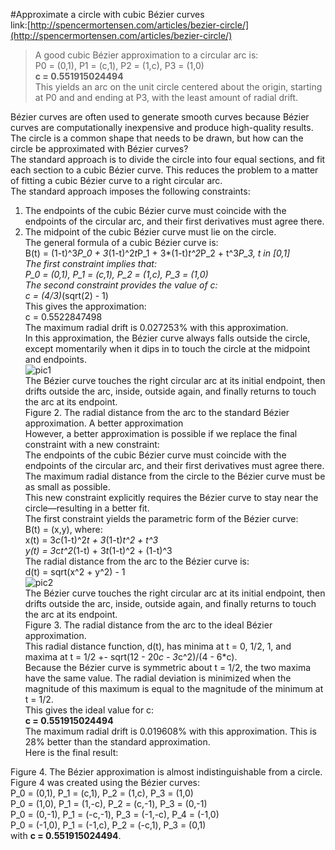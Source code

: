 #Approximate a circle with cubic Bézier curves  
link:[http://spencermortensen.com/articles/bezier-circle/](http://spencermortensen.com/articles/bezier-circle/)  
>A good cubic Bézier approximation to a circular arc is:  
P0 = (0,1), P1 = (c,1), P2 = (1,c), P3 = (1,0)  
**c = 0.551915024494**  
This yields an arc on the unit circle centered about the origin, starting at P0 and and ending at P3, with the least amount of radial drift.


Bézier curves are often used to generate smooth curves because Bézier curves are computationally inexpensive and produce high-quality results. The circle is a common shape that needs to be drawn, but how can the circle be approximated with Bézier curves?  
The standard approach is to divide the circle into four equal sections, and fit each section to a cubic Bézier curve. This reduces the problem to a matter of fitting a cubic Bézier curve to a right circular arc.  
The standard approach imposes the following constraints:  
1. The endpoints of the cubic Bézier curve must coincide with the endpoints of the circular arc, and their first derivatives must agree there.  
2. The midpoint of the cubic Bézier curve must lie on the circle.  
The general formula of a cubic Bézier curve is:  
B(t) = (1-t)^3*P_0 + 3*(1-t)^2*t*P_1 + 3*(1-t)*t^2*P_2 + t^3*P_3, t in [0,1]  
The first constraint implies that:  
P_0 = (0,1), P_1 = (c,1), P_2 = (1,c), P_3 = (1,0)  
The second constraint provides the value of c:  
c = (4/3)*(sqrt(2) - 1)  
This gives the approximation:  
c = 0.5522847498  
The maximum radial drift is 0.027253% with this approximation.  
In this approximation, the Bézier curve always falls outside the circle, except momentarily when it dips in to touch the circle at the midpoint and endpoints.  
![pic1](http://spencermortensen.com/articles/bezier-circle/.page/standard.gif)  
The Bézier curve touches the right circular arc at its initial endpoint, then drifts outside the arc, inside, outside again, and finally returns to touch the arc at its endpoint.  
Figure 2. The radial distance from the arc to the standard Bézier approximation.
A better approximation  
However, a better approximation is possible if we replace the final constraint with a new constraint:  
The endpoints of the cubic Bézier curve must coincide with the endpoints of the circular arc, and their first derivatives must agree there.  
The maximum radial distance from the circle to the Bézier curve must be as small as possible.  
This new constraint explicitly requires the Bézier curve to stay near the circle—resulting in a better fit.  
The first constraint yields the parametric form of the Bézier curve:  
B(t) = (x,y), where:  
x(t) = 3*c*(1-t)^2*t + 3*(1-t)*t^2 + t^3  
y(t) = 3*c*t^2*(1-t) + 3*t*(1-t)^2 + (1-t)^3  
The radial distance from the arc to the Bézier curve is:  
d(t) = sqrt(x^2 + y^2) - 1  
![pic2](http://spencermortensen.com/articles/bezier-circle/.page/minimal.gif)  
The Bézier curve touches the right circular arc at its initial endpoint, then drifts outside the arc, inside, outside again, and finally returns to touch the arc at its endpoint.  
Figure 3. The radial distance from the arc to the ideal Bézier approximation.  
This radial distance function, d(t), has minima at t = 0, 1/2, 1, and maxima at t = 1/2 +- sqrt(12 - 20*c - 3*c^2)/(4 - 6*c).  
Because the Bézier curve is symmetric about t = 1/2, the two maxima have the same value. The radial deviation is minimized when the magnitude of this maximum is equal to the magnitude of the minimum at t = 1/2.  
This gives the ideal value for c:  
**c = 0.551915024494**  
The maximum radial drift is 0.019608% with this approximation. This is 28% better than the standard approximation.  
Here is the final result:  

Figure 4. The Bézier approximation is almost indistinguishable from a circle.  
Figure 4 was created using the Bézier curves:  
P_0 = (0,1), P_1 = (c,1), P_2 = (1,c), P_3 = (1,0)  
P_0 = (1,0), P_1 = (1,-c), P_2 = (c,-1), P_3 = (0,-1)  
P_0 = (0,-1), P_1 = (-c,-1), P_3 = (-1,-c), P_4 = (-1,0)  
P_0 = (-1,0), P_1 = (-1,c), P_2 = (-c,1), P_3 = (0,1)  
with **c = 0.551915024494**.  
